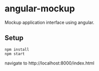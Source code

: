 # angular-mockup
Mockup application interface using angular.

## Setup
```
npm install
npm start
```
navigate to http://localhost:8000/index.html